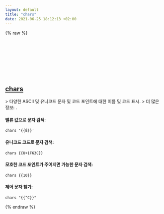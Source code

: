 ```yaml
---
layout: default
title: "chars"
date: 2021-06-25 18:12:13 +02:00
---
```

{% raw %}
<h2 id="chars">
  <a href="/ko/common/chars.html">chars</a> <a href="#chars"><svg class="icon">
    <use href="/assets/images/unicode_sprite.svg#link" />
  </svg></a>
</h2>
> 다양한 ASCII 및 유니코드 문자 및 코드 포인트에 대한 이름 및 코드 표시.
> 더 많은 정보: <https://github.com/antifuchs/chars>.

#### 밸류 값으로 문자 검색:
```shell
chars '{{ß}}'
```
#### 유니코드 코드로 문자 검색:
```shell
chars {{U+1F63C}}
```
#### 모호한 코드 포인트가 주어지면 가능한 문자 검색:
```shell
chars {{10}}
```
#### 제어 문자 찾기:
```shell
chars "{{^C}}"
```
{% endraw %}